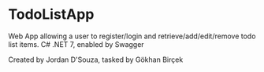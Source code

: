# TodoListApp

Web App allowing a user to register/login and retrieve/add/edit/remove todo list items.
C# .NET 7, enabled by Swagger

Created by Jordan D'Souza, tasked by Gökhan Birçek
